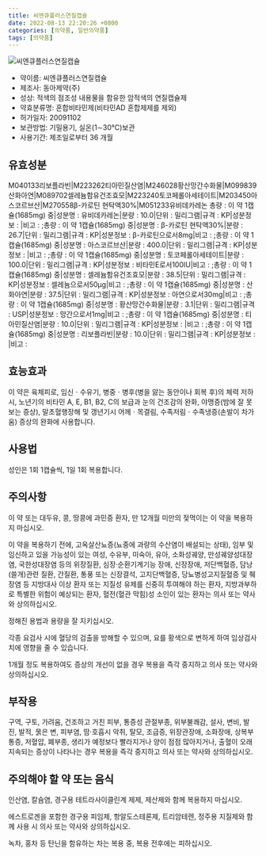 ```yaml
---
title: 씨엔큐플러스연질캡슐
date: 2022-08-13 22:20:26 +0800
categories: [의약품, 일반의약품]
tags: [의약품]
---
```

![씨엔큐플러스연질캡슐](https://nedrug.mfds.go.kr/pbp/cmn/itemImageDownload/147426461934300024)

- 약이름: 씨엔큐플러스연질캡슐
- 제조사: 동아제약(주)
- 성상: 적색의 점조성 내용물을 함유한 암적색의 연질캡슐제
- 약효분류명: 혼합비타민제(비타민AD 혼합제제를 제외)
- 허가일자: 20091102
- 보관방법: 기밀용기, 실온(1∼30℃)보관
- 사용기간: 제조일로부터 36 개월
## 유효성분
M040133리보플라빈|M223262티아민질산염|M246028황산망간수화물|M099839산화아연|M089702셀레늄함유건조효모|M223240토코페롤아세테이트|M203450아스코르브산|M270558β-카로틴 현탁액30%|M051233유비데카레논
총량 : 이 약 1캡슐(1685mg) 중|성분명 : 유비데카레논|분량 : 10.0|단위 : 밀리그램|규격 : KP|성분정보 : |비고 : ;총량 : 이 약 1캡슐(1685mg) 중|성분명 : β-카로틴 현탁액30%|분량 : 26.7|단위 : 밀리그램|규격 : KP|성분정보 : β-카로틴으로서8mg|비고 : ;총량 : 이 약 1캡슐(1685mg) 중|성분명 : 아스코르브산|분량 : 400.0|단위 : 밀리그램|규격 : KP|성분정보 : |비고 : ;총량 : 이 약 1캡슐(1685mg) 중|성분명 : 토코페롤아세테이트|분량 : 100.0|단위 : 밀리그램|규격 : KP|성분정보 : 비타민E로서100IU|비고 : ;총량 : 이 약 1캡슐(1685mg) 중|성분명 : 셀레늄함유건조효모|분량 : 38.5|단위 : 밀리그램|규격 : KP|성분정보 : 셀레늄으로서50μg|비고 : ;총량 : 이 약 1캡슐(1685mg) 중|성분명 : 산화아연|분량 : 37.5|단위 : 밀리그램|규격 : KP|성분정보 : 아연으로서30mg|비고 : ;총량 : 이 약 1캡슐(1685mg) 중|성분명 : 황산망간수화물|분량 : 3.1|단위 : 밀리그램|규격 : USP|성분정보 : 망간으로서1mg|비고 : ;총량 : 이 약 1캡슐(1685mg) 중|성분명 : 티아민질산염|분량 : 10.0|단위 : 밀리그램|규격 : KP|성분정보 : |비고 : ;총량 : 이 약 1캡슐(1685mg) 중|성분명 : 리보플라빈|분량 : 10.0|단위 : 밀리그램|규격 : KP|성분정보 : |비고 :
## 효능효과
이 약은 육체피로, 임신ㆍ수유기, 병중ㆍ병후(병을 앓는 동안이나 회복 후)의 체력 저하 시, 노년기의 비타민 A, E, B1, B2, C의 보급과 눈의 건조감의 완화, 야맹증(밤에 잘 못 보는 증상), 말초혈행장해 및 갱년기시 어께ㆍ목결림, 수족저림ㆍ수족냉증(손발이 차가움) 증상의 완화에 사용합니다.

## 사용법
성인은 1회 1캡슐씩, 1일 1회 복용합니다.

## 주의사항
이 약 또는 대두유, 콩, 땅콩에 과민증 환자, 만 12개월 미만의 젖먹이는 이 약을 복용하지 마십시오.

이 약을 복용하기 전에, 고옥살산뇨증(뇨중에 과량의 수산염이 배설되는 상태), 임부 및 임신하고 있을 가능성이 있는 여성, 수유부, 미숙아, 유아, 소화성궤양, 만성궤양성대장염, 국한성대장염 등의 위장질환, 심장·순환기계기능 장애, 신장장애, 저단백혈증, 담낭(쓸개)관련 질환, 간질환, 통풍 또는 신장결석, 고지단백혈증, 당뇨병성고지질혈증 및 췌장염 등 지방대사 이상 환자 또는 지질성 유제를 신중히 투여해야 하는 환자, 지방과부하로 특별한 위험이 예상되는 환자, 혈전(혈관 막힘)성 소인이 있는 환자는 의사 또는 약사와 상의하십시오.

정해진 용법과 용량을 잘 지키십시오.

각종 요검사 시에 혈당의 검출을 방해할 수 있으며, 요를 황색으로 변하게 하여 임상검사치에 영향을 줄 수 있습니다.

1개월 정도 복용하여도 증상의 개선이 없을 경우 복용을 즉각 중지하고 의사 또는 약사와 상의하십시오.

## 부작용
구역, 구토, 가려움, 건조하고 거친 피부, 통증성 관절부종, 위부불쾌감, 설사, 변비, 발진, 발적, 묽은 변, 피부염, 땀·호흡시 악취, 탈모, 조급증, 위장관장애, 소화장애, 상복부통증, 저혈압, 폐부종, 생리가 예정보다 빨라지거나 양이 점점 많아지거나, 출혈이 오래 지속되는 증상이 나타나는 경우 복용을 즉각 중지하고 의사 또는 약사와 상의하십시오.

## 주의해야 할 약 또는 음식
인산염, 칼슘염, 경구용 테트라사이클린계 제제, 제산제와 함께 복용하지 마십시오.

에스트로겐을 포함한 경구용 피임제, 항알도스테론제, 트리암테렌, 정주용 지질제와 함께 사용 시 의사 또는 약사와 상의하십시오.

녹차, 홍차 등 탄닌을 함유하는 차는 복용 중, 복용 전후에는 피하십시오.

